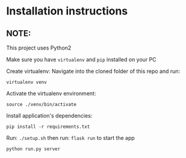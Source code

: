 # Installation instructions
## NOTE:
This project uses Python2

Make sure you have `virtualenv` and `pip` installed on your PC

Create virtualenv:
Navigate into the cloned folder of this repo and run:

`virtualenv venv`

Activate the virtualenv environment:

`source ./venv/bin/activate`

Install application's dependencies:

`pip install -r requirements.txt`

Run:
`./setup.sh` then run: `flask run` to start the app

`python run.py server`
